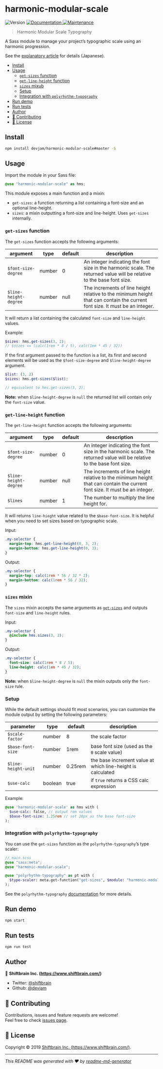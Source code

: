 # harmonic-modular-scale

<p>
  <img alt="Version" src="https://img.shields.io/badge/version-1.0.0-blue.svg?cacheSeconds=2592000" />
  <a href="https://github.com/devjam/harmonic-modular-scale#readme" target="_blank">
    <img alt="Documentation" src="https://img.shields.io/badge/documentation-yes-brightgreen.svg" />
  </a>
  <a href="https://github.com/devjam/harmonic-modular-scale/graphs/commit-activity" target="_blank">
    <img alt="Maintenance" src="https://img.shields.io/badge/Maintained%3F-yes-green.svg" />
  </a>
</p>

> Harmonic Modular Scale Typography

A Sass module to manage your project’s typographic scale using an harmonic progression.

See the [explanatory article](https://standard.shiftbrain.com/blog/harmonious-proportions-in-type-sizes) for details (Japanese).

<!-- TOC -->

- [Install](#install)
- [Usage](#usage)
  - [`get-sizes` function](#get-sizes)
  - [`get-line-height` function](#get-line-height)
  - [`sizes` mixub](#sizes)
  - [Setup](#setup)
  - [Integration with `polyrhythm-typography`](#integration-with-polyrhythm-typography)
- [Run demo](#run-demo)
- [Run tests](#run-tests)
- [Author](#author)
- [🤝 Contributing](#🤝-contributing)
- [📝 License](#📝-license)

<!-- /TOC -->

## Install

```sh
npm install devjam/harmonic-modular-scale#master -S
```

## Usage

Import the module in your Sass file:

```scss
@use "harmonic-modular-scale" as hms;
```

This module exposes a main function and a mixin:

- `get-sizes`: a function returning a list containing a font-size and an optional line-height.
- `sizes`: a mixin outputting a font-size and line-height. Uses `get-sizes` internally.

### `get-sizes` function

The `get-sizes` function accepts the following arguments:

| argument              | type   | default | description                                                                                                                 |
| --------------------- | ------ | ------- | --------------------------------------------------------------------------------------------------------------------------- |
| `$font-size-degree`   | number | 0       | An integer indicating the font size in the harmonic scale. The returned value will be relative to the base font size.       |
| `$line-height-degree` | number | null    | The increments of line height relative to the minimum height that can contain the current font size. It must be an integer. |

It will return a list containing the calculated `font-size` and `line-height` values.

Example:

```scss
$sizes: hms.get-sizes(3, 2);
// $sizes == (calc(1rem * 8 / 5), calc(1em * 45 / 32))
```

If the first argument passed to the function is a list, its first and second elements will be used as the `$font-size-degree` and `$line-height-degree` argument.

```scss
$list: (3, 2)
$sizes: hms.get-sizes($list);

// equivalent to hms.get-sizes(3, 2);
```

**Note:** when `$line-height-degree` is `null` the returned list will contain only the `font-size` value.

### `get-line-height` function

The `get-line-height` function accepts the following arguments:

| argument              | type   | default | description                                                                                                                 |
| --------------------- | ------ | ------- | --------------------------------------------------------------------------------------------------------------------------- |
| `$font-size-degree`   | number | 0       | An integer indicating the font size in the harmonic scale. The returned value will be relative to the base font size.       |
| `$line-height-degree` | number | null    | The increments of line height relative to the minimum height that can contain the current font size. It must be an integer. |
| `$lines` | number | 1    | The number to multiply the line height for. |

It will returns `line-hieght` value related to the `$base-font-size`. It is helpful when you need to set sizes based on typographic scale.

Input:

```scss
.my-selector {
  margin-top: hms.get-line-height(0, 3, 2);
  margin-bottom: hms.get-line-height(0, 3);
}
```

Output:

```scss
.my-selector {
  margin-top: calc(1rem * 56 / 32 * 2);
  margin-bottom: calc(1rem * 56 / 32);
}
```

### `sizes` mixin

The `sizes` mixin accepts the same arguments as [`get-sizes`](#get-sizes) and outputs `font-size` and `line-height` rules.

Input:

```scss
.my-selector {
  @include hms.sizes(3, 2);
}
```

Output:

```css
.my-selector {
  font-size: calc(1rem * 8 / 5);
  line-height: calc(1em * 45 / 32);
}
```

**Note:** when `$line-height-degree` is `null` the mixin outputs only the `font-size` rule.

### Setup

While the default settings should fit most scenarios, you can customize the module output by setting the following parameters:

| parameter           | type    | default | description                                                 |
| ------------------- | ------- | ------- | ----------------------------------------------------------- |
| `$scale-factor`     | number  | 8       | the scale factor                                            |
| `$base-font-size`   | number  | 1rem    | base font size (used as the `0` scale value)                |
| `$line-height-unit` | number  | 0.25rem | the base increment value at which line-height is calculated |
| `$use-calc`         | boolean | true    | if `true` returns a CSS calc expression                     |

Example:

```scss
@use 'harmonic-modular-scale' as hms with (
  $use-calc: false, // output rem values
  $base-font-size: 1.25rem // set 20px as the base font-size
);
```

### Integration with `polyrhythm-typography`

You can use the `get-sizes` function as the `polyrhythm-typography`’s type scaler:

```scss
// main.scss
@use "sass:meta";
@use "harmonic-modular-scale";

@use "polyrhythm-typography" as pt with (
  $type-scaler: meta.get-function("get-sizes", $module: "harmonic-modular-scale")
);
```

See the `polyrhythm-typography` [documentation](https://github.com/devjam/polyrhythm-typography/#use-a-custom-type-scaler-calculator) for more details.

## Run demo

```sh
npm start
```

## Run tests

```sh
npm run test
```

## Author

👤 **Shiftbrain Inc. (https://www.shiftbrain.com/)**

- Twitter: [@shiftbrain](https://twitter.com/shiftbrain)
- Github: [@devjam](https://github.com/devjam)

## 🤝 Contributing

Contributions, issues and feature requests are welcome!<br />Feel free to check [issues page](https://github.com/devjam/harmonic-modular-scale/issues).

## 📝 License

Copyright © 2019 [Shiftbrain Inc. (https://www.shiftbrain.com/)](https://github.com/).

---

_This README was generated with ❤️ by [readme-md-generator](https://github.com/kefranabg/readme-md-generator)_
